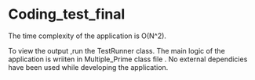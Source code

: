 # Coding_test_final
The time complexity of the application is O(N^2).

To view the output ,run the TestRunner class. The main logic of the application is wriiten in Multiple_Prime class file . No external dependicies have been used while developing the application.
